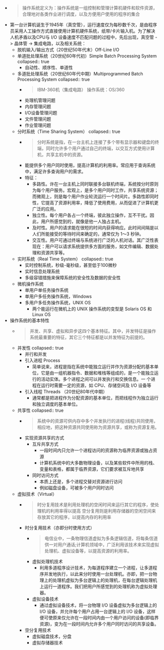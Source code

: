 - >操作系统定义为：操作系统是一组控制和管理计算机硬件和软件资源，合理地对各类作业进行调度，以及方便用户使用的程序的集合
- 第一台计算机诞生于1945年（真空管），运行速度仅为每秒数千次，是由程序员采用人工操作方式直接使用计算机硬件系统，纸带/卡片输入机。为了解决人机矛盾以及CPU与 I/O 设备速度不匹配问题的过程中，先后出现，真空管 -> 晶体管 -> 集成电路，以及相关系统：
	- 脱机输入/输出方式（20世纪50年代末）Off-Line I/O
	- 单道批处理系统（20世纪60年代初）Simple Batch Processing System
	  collapsed:: true
		- 自动性、顺序性、单道性
	- 多道批处理系统（20世纪60年代中期）Multiprogrammed Batch Processing System
	  collapsed:: true
		- >IBM-360机（集成电路） 操作系统：OS/360
		- 处理机管理问题
		- 内存管理问题
		- I/O设备管理问题
		- 文件管理问题
		- 作业管理问题
	- 分时系统（Time Sharing System）
	  collapsed:: true
		- >分时系统是指，在一台主机上连接了多个带有显示器和键盘的终端，同时允许多个用户通过自己的终端，以交互方式使用计算机，共享主机中的资源。
		- 能提供多个用户同时使用，提高计算机的利用率。常应用于查询系统中，满足许多查询用户的需求。
		- 特征：
			- 多路性。许在一台主机上同时联接多台联机终端，系统按分时原则为每个用户服务。宏观上，是多个用户同时工作，共享系统资源；而微观上，则是每个用户作业轮流运行一个时间片。多路性即同时性，它提高了资源利用率，降低了使用费用，从而促进了计算机更广泛的应用。
			- 独立性。每个用户各占一个终端，彼此独立操作，互不干扰。因此，用户所感觉到的，就像是他一人独占主机。
			- 及时性。用户的请求能在很短的时间内获得响应。此时间间隔是以人们所能接受的等待时间来确定的，通常仅为 1～3 秒钟。
			- 交互性。用户可通过终端与系统进行广泛的人机对话。其广泛性表现在：用户可以请求系统提供多方面的服务，如文件编辑、数据处理和资源共享等。
	- 实时系统（Real Time System）
	  collapsed:: true
		- 实时控制系统，秒级-毫秒级，甚至低于100微秒
		- 实时信息处理系统
		- 多级容错措施来保障系统的安全性及数据的安全性
	- 微机操作系统
		- 单用户单任务操作系统
		- 单用户多任务操作系统，Windows
		- 多用户多任务操作系统，UNIX OS
			- 两个能运行在微机上的 UNIX 操作系统的变型是 Solaris OS 和 Linux OS
- 操作系统的基本特性
	- >并发、共享、虚拟和异步这四个基本特征。其中，并发特征是操作系统最重要的特征，其它三个特征都是以并发特征为前提的。
	- 并发性
	  collapsed:: true
		- 并行和并发
		- 引入进程 Process
			- 简单说来，进程是指在系统中能独立运行并作为资源分配的基本单位，它是由一组机器指令、数据和堆栈等组成的，是一个能独立运行的活动实体。多个进程之间可以并发执行和交换信息。一
			  个进程在运行时需要一定的资源，如 CPU、存储空间及 I/O 设备等
		- 引入线程 Threads （20世纪80年代中期）
			- 通常都是把进程作为分配资源的基本单位，而把线程作为独立运行和独立调度的基本单位。
	- 共享性
	  collapsed:: true
		- >系统中的资源可供内存中多个并发执行的进程(线程)共同使用，相应地，把这种资源共同使用称为资源共享，或称为资源复用。
		- 实现资源共享的方式
			- 互斥共享方式
				- 一段时间内只允许一个进程访问的资源称为临界资源或独占资源
				- 计算机系统中的大多数物理设备，以及某些软件中所用的栈、变量和表格，都属于临界资源，它们要求被互斥地共享
			- 同时访问方式
				- 本质上还是，多个进程交替对资源进行访问
				- 例如磁盘设备，可被多个用户同时访问
	- 虚拟技术（Virtual）
		- >时分复用技术是利用处理机的空闲时间来运行其它的程序，使处理机的利用率得以提高
		  >空分复用则是利用存储器的空闲空间来存放其它的程序，以提高内存的利用率
		- 时分复用技术（亦即分时使用方式）
			- >电信业中，一条物理信道虚拟为多条逻辑信道，将每条信道供一对用户通话;计算机领域中，广泛利用该技术来实现虚拟处理机、虚拟设备等，以提高资源的利用率。
			- 虚拟处理机技术
				- 利用多道程序设计技术，为每道程序建立一个进程，让多道程序并发地执行，以此来分时使用一台处理机。亦即，把一台物理上的处理机虚拟为多台逻辑上的处理机，在每台逻辑处理机上运行一道程序。我们把用户所感觉到的处理机称为虚拟处理器。
			- 虚拟设备技术
				- 通过虚拟设备技术，将一台物理 I/O 设备虚拟为多台逻辑上的 I/O 设备，并允许每个用户占用一台逻辑上的 I/O 设备，这样便可使原来仅允许在一段时间内由一个用户访问的设备(即临界资源)，变为在一段时间内允许多个用户同时访问的共享设备。
		- 空分复用技术
			- 虚拟磁盘技术，分盘
			- 虚拟存储器技术